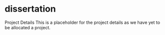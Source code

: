 # dissertation

Project Details
This is a placeholder for the project details as we have yet to be allocated a project.